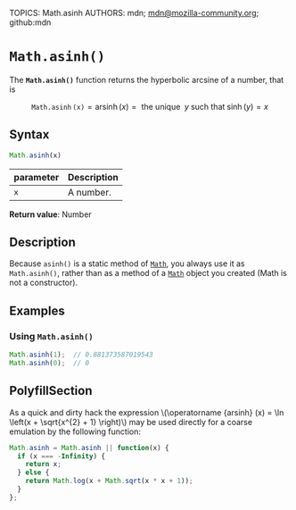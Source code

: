 TOPICS: Math.asinh
AUTHORS: mdn; mdn@mozilla-community.org; github:mdn

# `Math.asinh()`

The **`Math.asinh()`** function returns the hyperbolic arcsine of a number, that is

$$
\mathtt{\operatorname{Math.asinh}(x)} = \operatorname{arsinh}(x) = \text{ the unique } \; y \;
\text{such that} \; \sinh(y) = x
$$

## Syntax

```javascript
Math.asinh(x)
```

| parameter | Description |
| :-- | :-- |
| `x` | A number. |

**Return value**: Number

## Description

Because `asinh()` is a static method of [`Math`](/en/webfrontend/Math), you always use it as `Math.asinh()`,
rather than as a method of a [`Math`](/en/webfrontend/Math) object you created (Math is not a constructor).

## Examples

### Using `Math.asinh()`

```javascript
Math.asinh(1);  // 0.881373587019543
Math.asinh(0);  // 0
```

## PolyfillSection

As a quick and dirty hack the expression
\\(\operatorname {arsinh} (x) = \ln \left(x + \sqrt{x^{2} + 1} \right)\\) may be used directly for
a coarse emulation by the following function:

```javascript
Math.asinh = Math.asinh || function(x) {
  if (x === -Infinity) {
    return x;
  } else {
    return Math.log(x + Math.sqrt(x * x + 1));
  }
};
```
